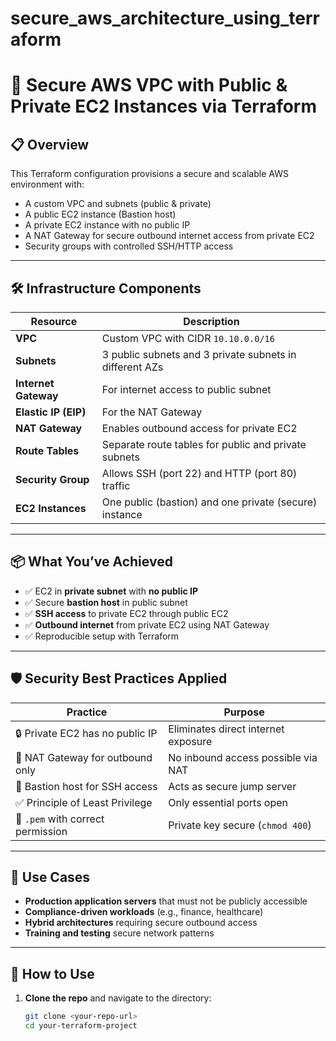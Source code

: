 # secure_aws_architecture_using_terraform


# 🔐 Secure AWS VPC with Public & Private EC2 Instances via Terraform

## 📋 Overview

This Terraform configuration provisions a secure and scalable AWS environment with:

- A custom VPC and subnets (public & private)
- A public EC2 instance (Bastion host)
- A private EC2 instance with no public IP
- A NAT Gateway for secure outbound internet access from private EC2
- Security groups with controlled SSH/HTTP access

---

## 🛠️ Infrastructure Components

| Resource                | Description |
|-------------------------|-------------|
| **VPC**                | Custom VPC with CIDR `10.10.0.0/16` |
| **Subnets**            | 3 public subnets and 3 private subnets in different AZs |
| **Internet Gateway**   | For internet access to public subnet |
| **Elastic IP (EIP)**   | For the NAT Gateway |
| **NAT Gateway**        | Enables outbound access for private EC2 |
| **Route Tables**       | Separate route tables for public and private subnets |
| **Security Group**     | Allows SSH (port 22) and HTTP (port 80) traffic |
| **EC2 Instances**      | One public (bastion) and one private (secure) instance |

---

## 📦 What You’ve Achieved

- ✅ EC2 in **private subnet** with **no public IP**
- ✅ Secure **bastion host** in public subnet
- ✅ **SSH access** to private EC2 through public EC2
- ✅ **Outbound internet** from private EC2 using NAT Gateway
- ✅ Reproducible setup with Terraform

---

## 🛡️ Security Best Practices Applied

| Practice                         | Purpose |
|----------------------------------|---------|
| 🔒 Private EC2 has no public IP  | Eliminates direct internet exposure |
| 🔁 NAT Gateway for outbound only | No inbound access possible via NAT |
| 🧱 Bastion host for SSH access   | Acts as secure jump server |
| ✅ Principle of Least Privilege  | Only essential ports open |
| 📂 `.pem` with correct permission | Private key secure (`chmod 400`) |

---

## 📌 Use Cases

- **Production application servers** that must not be publicly accessible
- **Compliance-driven workloads** (e.g., finance, healthcare)
- **Hybrid architectures** requiring secure outbound access
- **Training and testing** secure network patterns

---

## 🚀 How to Use

1. **Clone the repo** and navigate to the directory:

   ```bash
   git clone <your-repo-url>
   cd your-terraform-project
